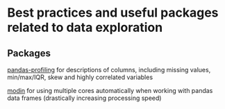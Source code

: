 # Best practices and useful packages related to data exploration

## Packages
[pandas-profiling](https://github.com/pandas-profiling/pandas-profiling) for descriptions of columns, including missing values, min/max/IQR, skew and highly correlated variables

[modin](https://github.com/modin-project/modin) for using multiple cores automatically when working with pandas data frames (drastically increasing processing speed)